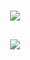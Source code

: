 <h1 align = "center">
    <img src = "assets/paginaInicial-controle-estoque.png">

</h1>

<p>

<h2 align = "center">
  <img src = "assets/listagemUsuario.png">
</h2>